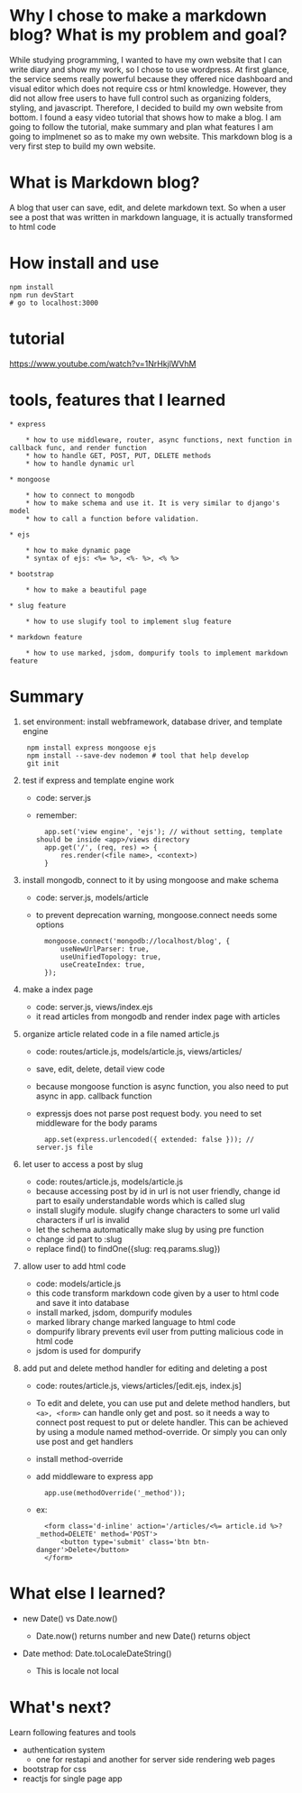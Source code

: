 # Why I chose to make a markdown blog? What is my problem and goal?

While studying programming, I wanted to have my own website that I can write diary and show my work, so I chose to use wordpress. At first glance, the service seems really powerful because they offered nice dashboard and visual editor which does not require css or html knowledge. However, they did not allow free users to have full control such as organizing folders, styling, and javascript. Therefore, I decided to build my own website from bottom. I found a easy video tutorial that shows how to make a blog. I am going to follow the tutorial, make summary and plan what features I am going to implmenet so as to make my own website. This markdown blog is a very first step to build my own website. 

# What is Markdown blog?

A blog that user can save, edit, and delete markdown text. So when a user see a post that was written in markdown language, it is actually transformed to html code

# How install and use

    npm install
    npm run devStart
    # go to localhost:3000

# tutorial
https://www.youtube.com/watch?v=1NrHkjlWVhM


# tools, features that I learned

    * express

        * how to use middleware, router, async functions, next function in callback func, and render function
        * how to handle GET, POST, PUT, DELETE methods
        * how to handle dynamic url 

    * mongoose

        * how to connect to mongodb
        * how to make schema and use it. It is very similar to django's model
        * how to call a function before validation.

    * ejs

        * how to make dynamic page
        * syntax of ejs: <%= %>, <%- %>, <% %>

    * bootstrap

        * how to make a beautiful page

    * slug feature

        * how to use slugify tool to implement slug feature
    
    * markdown feature

        * how to use marked, jsdom, dompurify tools to implement markdown feature

# Summary

1. set environment: install webframework, database driver, and template engine

        npm install express mongoose ejs
        npm install --save-dev nodemon # tool that help develop
        git init

2. test if express and template engine work

    * code: server.js
    * remember:

            app.set('view engine', 'ejs'); // without setting, template should be inside <app>/views directory
            app.get('/', (req, res) => {
                res.render(<file name>, <context>)
            }

3. install mongodb, connect to it by using mongoose and make schema

    * code: server.js, models/article
    * to prevent deprecation warning, mongoose.connect needs some options
        
            mongoose.connect('mongodb://localhost/blog', {
                useNewUrlParser: true,
                useUnifiedTopology: true,
                useCreateIndex: true,
            });

4. make a index page

    * code: server.js, views/index.ejs
    * it read articles from mongodb and render index page with articles

5. organize article related code in a file named article.js

    * code: routes/article.js, models/article.js, views/articles/<every file>
    * save, edit, delete, detail view code
    * because mongoose function is async function, you also need to put async in app.<method> callback function
    * expressjs does not parse post request body. you need to set middleware for the body params
            
            app.set(express.urlencoded({ extended: false })); // server.js file

6. let user to access a post by slug
    * code: routes/article.js, models/article.js
    * because accessing post by id in url is not user friendly, change id part to esaily understandable words which is called slug
    * install slugify module. slugify change characters to some url valid characters if url is invalid
    * let the schema automatically make slug by using pre function
    * change :id part to :slug
    * replace find() to findOne({slug: req.params.slug})

7. allow user to add html code
    * code: models/article.js
    * this code transform markdown code given by a user to html code and save it into database
    * install marked, jsdom, dompurify modules
    * marked library change marked language to html code
    * dompurify library prevents evil user from putting malicious code in html code
    * jsdom is used for dompurify

8. add put and delete method handler for editing and deleting a post
    * code: routes/article.js, views/articles/[edit.ejs, index.js]
    * To edit and delete, you can use put and delete method handlers, but `<a>, <form>` can handle only get and post. so it needs a way to connect
      post request to put or delete handler. This can be achieved by using a module named method-override. Or simply you can only use post and get handlers
    * install method-override
    * add middleware to express app

            app.use(methodOverride('_method'));
    
    * ex:
    
            <form class='d-inline' action='/articles/<%= article.id %>?_method=DELETE' method='POST'>
                <button type='submit' class='btn btn-danger'>Delete</button>
            </form>


# What else I learned?

* new Date() vs Date.now()
    * Date.now() returns number and new Date() returns object

* Date method: Date.toLocaleDateString()
    * This is locale not local

# What's next?

Learn following features and tools

* authentication system
    * one for restapi and another for server side rendering web pages
* bootstrap for css
* reactjs for single page app